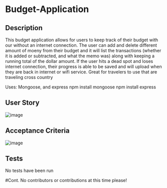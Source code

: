 # Budget-Application

## Description
This budget application allows for users to keep track of their budget with our without an internet connection. The user can add and delete different amount of moeny from 
their budget and it will list the transactions (whether it is added or subtracted, and what the memo was) along with keeping a running total of the dollar amount.
If the user hits a dead spot and loses internet connection, their progress is able to be saved and will upload when they are back in internet or wifi service. Great for travelers to use that are traveling cross country 

Uses: Mongoose, and express
npm install mongoose
npm install express

## User Story

![image](https://user-images.githubusercontent.com/102200085/188301906-1e7df07b-daba-497f-9af6-dec969c92b1a.png)

## Acceptance Criteria 

![image](https://user-images.githubusercontent.com/102200085/188301913-b18ffd7e-8a73-4887-945d-e518b715ebea.png)

## Tests
No tests have been run

#Cont. 
No contributors or contributions at this time please!
